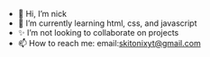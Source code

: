 - 👋 Hi, I’m nick
- 🌱 I’m currently learning html, css, and javascript
- ✨ I’m not looking to collaborate on projects
- 📫 How to reach me: email:skitonixyt@gmail.com

<!---
cash-money-tech/cash-money-tech is a ✨ special ✨ repository because its `README.md` (this file) appears on your GitHub profile.
You can click the Preview link to take a look at your changes.
--->
